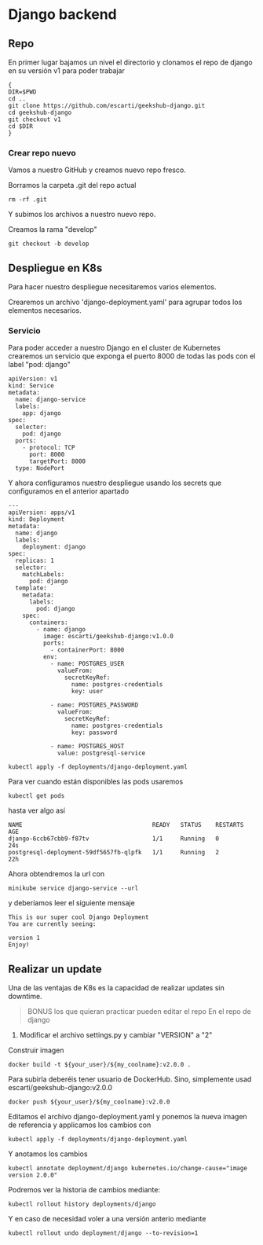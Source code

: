 # Django backend

## Repo

En primer lugar bajamos un nivel el directorio y clonamos el repo de django en su versión v1 para poder trabajar

```
{
DIR=$PWD
cd .. 
git clone https://github.com/escarti/geekshub-django.git 
cd geekshub-django 
git checkout v1
cd $DIR 
}
```
### Crear repo nuevo

Vamos a nuestro GitHub y creamos nuevo repo fresco.

Borramos la carpeta .git del repo actual
```
rm -rf .git
```

Y subimos los archivos a nuestro nuevo repo.

Creamos la rama "develop"
```
git checkout -b develop
```

## Despliegue en K8s

Para hacer nuestro despliegue necesitaremos varios elementos.

Crearemos un archivo 'django-deployment.yaml' para agrupar todos los elementos necesarios.

### Servicio 

Para poder acceder a nuestro Django en el cluster de Kubernetes crearemos un servicio que exponga el puerto 8000 de todas las pods con el label "pod: django"

```
apiVersion: v1
kind: Service
metadata:
  name: django-service
  labels:
    app: django
spec:
  selector:
    pod: django
  ports:
    - protocol: TCP
      port: 8000
      targetPort: 8000
  type: NodePort
```

Y ahora configuramos nuestro despliegue usando los secrets que configuramos en el anterior apartado

```
---
apiVersion: apps/v1
kind: Deployment
metadata:
  name: django
  labels:
    deployment: django
spec:
  replicas: 1
  selector:
    matchLabels:
      pod: django
  template:
    metadata:
      labels:
        pod: django
    spec:
      containers:
        - name: django
          image: escarti/geekshub-django:v1.0.0
          ports:
            - containerPort: 8000
          env:
            - name: POSTGRES_USER
              valueFrom:
                secretKeyRef:
                  name: postgres-credentials
                  key: user

            - name: POSTGRES_PASSWORD
              valueFrom:
                secretKeyRef:
                  name: postgres-credentials
                  key: password

            - name: POSTGRES_HOST
              value: postgresql-service
```

```
kubectl apply -f deployments/django-deployment.yaml
```

Para ver cuando están disponibles las pods usaremos
```
kubectl get pods
```
hasta ver algo así
```
NAME                                     READY   STATUS    RESTARTS   AGE
django-6ccb67cbb9-f87tv                  1/1     Running   0          24s
postgresql-deployment-59df5657fb-qlpfk   1/1     Running   2          22h
```

Ahora obtendremos la url con 
```
minikube service django-service --url
```
y deberíamos leer el siguiente mensaje
```
This is our super cool Django Deployment
You are currently seeing:

version 1
Enjoy!
```

## Realizar un update

Una de las ventajas de K8s es la capacidad de realizar updates sin downtime.

> BONUS los que quieran practicar pueden editar el repo
En el repo de django

1. Modificar el archivo settings.py y cambiar "VERSION" a "2"

Construir imagen
```
docker build -t ${your_user}/${my_coolname}:v2.0.0 .
```
Para subirla deberéis tener usuario de DockerHub. Sino, simplemente usad escarti/geekshub-django:v2.0.0
```
docker push ${your_user}/${my_coolname}:v2.0.0
```

Editamos el archivo django-deployment.yaml y ponemos la nueva imagen de referencia y applicamos los cambios con
```
kubectl apply -f deployments/django-deployment.yaml
```

Y anotamos los cambios
```
kubectl annotate deployment/django kubernetes.io/change-cause="image version 2.0.0"
```

Podremos ver la historia de cambios mediante:
```
kubectl rollout history deployments/django
```

Y en caso de necesidad voler a una versión anterio mediante
```
kubectl rollout undo deployment/django --to-revision=1
```

